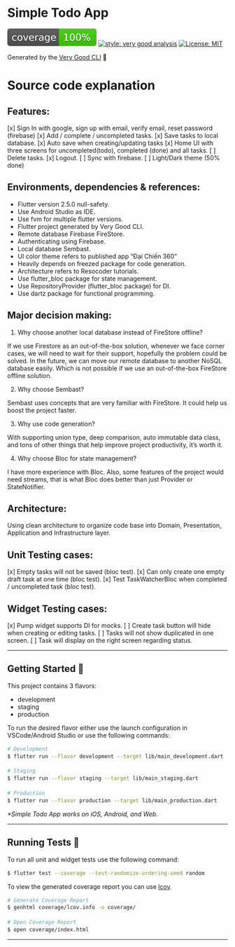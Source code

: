 # Simple Todo App

![coverage][coverage_badge]
[![style: very good analysis][very_good_analysis_badge]][very_good_analysis_link]
[![License: MIT][license_badge]][license_link]

Generated by the [Very Good CLI][very_good_cli_link] 🤖


# Source code explanation

## Features:
[x] Sign In with google, sign up with email, verify email, reset password (firebase)
[x] Add / complete / uncompleted tasks.
[x] Save tasks to local database.
[x] Auto save when creating/updating tasks
[x] Home UI with three screens for uncompleted(todo), completed (done) and all tasks.
[ ] Delete tasks.
[x] Logout.
[ ] Sync with firebase.
[ ] Light/Dark theme (50% done)

## Environments, dependencies & references:
- Flutter version 2.5.0 null-safety.
- Use Android Studio as IDE.
- Use fvm for multiple flutter versions.
- Flutter project generated by Very Good CLI.
- Remote database Firebase FireStore.
- Authenticating using Firebase.
- Local database Sembast. 
- UI color theme refers to published app “Đại Chiến 360”
- Heavily depends on freezed package for code generation.
- Architecture refers to Resocoder tutorials.
- Use flutter_bloc package for state management.
- Use RepositoryProvider (flutter_bloc package) for DI.
- Use dartz package for functional programming.

## Major decision making:
1. Why choose another local database instead of FireStore offline?

If we use Firestore as an out-of-the-box solution, whenever we face corner cases, we will need to wait for their support, hopefully the problem could be solved. In the future, we can move our remote database to another NoSQL database easily. Which is not possible if we use an out-of-the-box FireStore offline solution.

2. Why choose Sembast?

Sembast uses concepts that are very familiar with FireStore. It could help us boost the project faster.

3. Why use code generation?

With supporting union type, deep comparison, auto immutable data class, and tons of other things that help improve project productivity, it’s worth it.

4. Why choose Bloc for state management?

I have more experience with Bloc. Also, some features of the project would need streams, that is what Bloc does better than just Provider or StateNotifier. 

## Architecture:
Using clean architecture to organize code base into Domain, Presentation, Application and Infrastructure layer.

## Unit Testing cases:
[x] Empty tasks will not be saved (bloc test).
[x] Can only create one empty draft task at one time (bloc test).
[x] Test TaskWatcherBloc when completed / uncompleted task (bloc test).

## Widget Testing cases:
[x] Pump widget supports DI for mocks.
[ ] Create task button will hide when creating or editing tasks.
[ ] Tasks will not show duplicated in one screen.
[ ] Task will display on the right screen regarding status.

---

## Getting Started 🚀

This project contains 3 flavors:

- development
- staging
- production

To run the desired flavor either use the launch configuration in VSCode/Android Studio or use the following commands:

```sh
# Development
$ flutter run --flavor development --target lib/main_development.dart

# Staging
$ flutter run --flavor staging --target lib/main_staging.dart

# Production
$ flutter run --flavor production --target lib/main_production.dart
```

_\*Simple Todo App works on iOS, Android, and Web._

---

## Running Tests 🧪

To run all unit and widget tests use the following command:

```sh
$ flutter test --coverage --test-randomize-ordering-seed random
```

To view the generated coverage report you can use [lcov](https://github.com/linux-test-project/lcov).

```sh
# Generate Coverage Report
$ genhtml coverage/lcov.info -o coverage/

# Open Coverage Report
$ open coverage/index.html
```

---

[coverage_badge]: coverage_badge.svg
[flutter_localizations_link]: https://api.flutter.dev/flutter/flutter_localizations/flutter_localizations-library.html
[internationalization_link]: https://flutter.dev/docs/development/accessibility-and-localization/internationalization
[license_badge]: https://img.shields.io/badge/license-MIT-blue.svg
[license_link]: https://opensource.org/licenses/MIT
[very_good_analysis_badge]: https://img.shields.io/badge/style-very_good_analysis-B22C89.svg
[very_good_analysis_link]: https://pub.dev/packages/very_good_analysis
[very_good_cli_link]: https://github.com/VeryGoodOpenSource/very_good_cli
